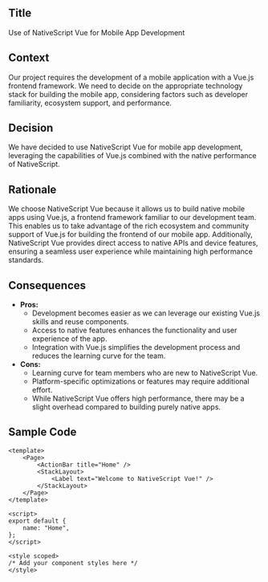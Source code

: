## Title
Use of NativeScript Vue for Mobile App Development

## Context
Our project requires the development of a mobile application with a Vue.js frontend framework. We need to decide on the appropriate technology stack for building the mobile app, considering factors such as developer familiarity, ecosystem support, and performance.

## Decision
We have decided to use NativeScript Vue for mobile app development, leveraging the capabilities of Vue.js combined with the native performance of NativeScript.

## Rationale
We choose NativeScript Vue because it allows us to build native mobile apps using Vue.js, a frontend framework familiar to our development team. This enables us to take advantage of the rich ecosystem and community support of Vue.js for building the frontend of our mobile app. Additionally, NativeScript Vue provides direct access to native APIs and device features, ensuring a seamless user experience while maintaining high performance standards.

## Consequences
- **Pros:**
  - Development becomes easier as we can leverage our existing Vue.js skills and reuse components.
  - Access to native features enhances the functionality and user experience of the app.
  - Integration with Vue.js simplifies the development process and reduces the learning curve for the team.
- **Cons:**
  - Learning curve for team members who are new to NativeScript Vue.
  - Platform-specific optimizations or features may require additional effort.
  - While NativeScript Vue offers high performance, there may be a slight overhead compared to building purely native apps.

## Sample Code
```vue
<template>
    <Page>
        <ActionBar title="Home" />
        <StackLayout>
            <Label text="Welcome to NativeScript Vue!" />
        </StackLayout>
    </Page>
</template>

<script>
export default {
    name: "Home",
};
</script>

<style scoped>
/* Add your component styles here */
</style>
